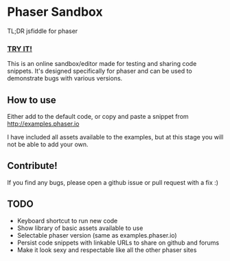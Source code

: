 # Phaser Sandbox

TL;DR jsfiddle for phaser

### [TRY IT!](http://phaser-sandbox.herokuapp.com/)

This is an online sandbox/editor made for testing and sharing code snippets. It's designed specifically for phaser and can be used to demonstrate bugs with various versions.

## How to use

Either add to the default code, or copy and paste a snippet from http://examples.phaser.io

I have included all assets available to the examples, but at this stage you will not be able to add your own.

## Contribute!

If you find any bugs, please open a github issue or pull request with a fix :)

## TODO

- Keyboard shortcut to run new code
- Show library of basic assets available to use
- Selectable phaser version (same as examples.phaser.io)
- Persist code snippets with linkable URLs to share on github and forums
- Make it look sexy and respectable like all the other phaser sites
